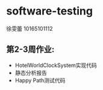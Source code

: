 # software-testing 
徐雯蕾 10165101112

## 第2-3周作业:
- HotelWorldClockSystem实现代码
- 静态分析报告
- Happy Path测试代码
